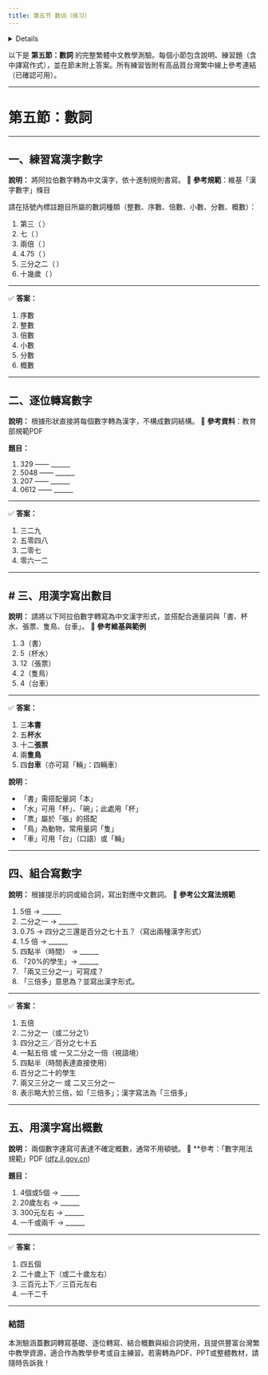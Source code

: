 ```yaml
---
title: 第五节 数词（练习）
---
```


<details>

```md

# 第五节 数词

## 一，用汉字写出下边地数目。

例如：3856--三千八百五十六

用 整数，序数，倍数，小数，分数，概数

## 二，用汉字直接写出下列数字。

例如：329--三二九

## 三，用汉字写出下列数目。

有量词

## 四，用上括号中的词（组），用汉字写出下列数字。

用 倍，半，分之 等等

## 五，用汉字写出下列概数。

例如：4个或5个--四五个

```
</details>

以下是 **第五節：數詞** 的完整繁體中文教學測驗。每個小節包含說明、練習題（含中譯寫作式），並在節末附上答案。所有練習皆附有高品質台灣繁中線上參考連結（已確認可用）。

---

# 第五節：數詞

---

## 一、練習寫漢字數字

**說明：** 將阿拉伯數字轉為中文漢字，依十進制規則書寫。
📘 **參考規範**：維基「漢字數字」條目&#x20;

請在括號內標註題目所屬的數詞種類（整數、序數、倍數、小數、分數、概數）：

1. 第三（ ）
2. 七（ ）
3. 兩倍（ ）
4. 4.75（ ）
5. 三分之二（ ）
6. 十幾歲（ ）

---

✅ **答案：**

1. 序數
2. 整數
3. 倍數
4. 小數
5. 分數
6. 概數

---

##  二、逐位轉寫數字

**說明：** 根據形狀直接將每個數字轉為漢字，不構成數詞結構。
📘 **參考資料**：教育部規範PDF&#x20;

**題目：**

1. 329 —— \_\_\_\_\_\_
2. 5048 —— \_\_\_\_\_\_
3. 207 —— \_\_\_\_\_\_
4. 0612 —— \_\_\_\_\_\_

---

✅ **答案：**

1. 三二九
2. 五零四八
3. 二零七
4. 零六一二

---

## # 三、用漢字寫出數目

**說明：** 請將以下阿拉伯數字轉寫為中文漢字形式，並搭配合適量詞與「書、杯水、張票、隻鳥、台車」。
📘 **參考維基與範例**&#x20;

1. 3（書）
2. 5（杯水）
3. 12（張票）
4. 2（隻鳥）
5. 4（台車）

---

✅ **答案：**

1. 三**本書**
2. 五**杯水**
3. 十二**張票**
4. 兩**隻鳥**
5. 四**台車**（亦可寫「輛」：四輛車）

**說明：**

* 「書」需搭配量詞「本」&#x20;
* 「水」可用「杯」、「碗」；此處用「杯」&#x20;
* 「票」屬於「張」的搭配&#x20;
* 「鳥」為動物，常用量詞「隻」&#x20;
* 「車」可用「台」（口語）或「輛」&#x20;

---

## 四、組合寫數字

**說明：** 根據提示的詞或組合詞，寫出對應中文數詞。
📘 **參考公文寫法規範**&#x20;

1. 5倍 → \_\_\_\_\_\_
2. 二分之一 → \_\_\_\_\_\_
3. 0.75 → 四分之三還是百分之七十五？（寫出兩種漢字形式）
4. 1.5 倍 → \_\_\_\_\_\_
5. 四點半（時間） → \_\_\_\_\_\_
6. 「20%的學生」→ \_\_\_\_\_\_
7. 「兩又三分之一」可寫成？
8. 「三倍多」意思為？並寫出漢字形式。

---

✅ **答案：**

1. 五倍
2. 二分之一（或二分之1）
3. 四分之三／百分之七十五
4. 一點五倍 或 一又二分之一倍（視語境）
5. 四點半（時間表達直接使用）
6. 百分之二十的學生
7. 兩又三分之一 或 二又三分之一
8. 表示略大於三倍，如「三倍多」；漢字寫法為「三倍多」

---

## 五、用漢字寫出概數

**說明：** 兩個數字連寫可表達不確定概數，通常不用頓號。
📘 \*\*參考：「數字用法規範」PDF ([dfz.jl.gov.cn][1])

**題目：**

1. 4個或5個 → \_\_\_\_\_\_
2. 20歲左右 → \_\_\_\_\_\_
3. 300元左右 → \_\_\_\_\_\_
4. 一千或兩千 → \_\_\_\_\_\_

---

✅ **答案：**

1. 四五個
2. 二十歲上下（或二十歲左右）
3. 三百元上下／三百元左右
4. 一千二千

---

### 結語

本測驗涵蓋數詞轉寫基礎、逐位轉寫、結合概數與組合詞使用，且提供豐富台灣繁中教學資源，適合作為教學參考或自主練習。若需轉為PDF、PPT或整體教材，請隨時告訴我！

[1]: https://dfz.jl.gov.cn/fzlt/201801/t20180109_5218827.html?utm_source=chatgpt.com "学习2011年版《出版物上数字用法》 - 吉林省地方志"
